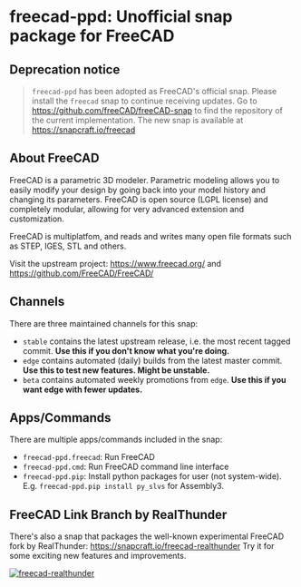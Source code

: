 # freecad-ppd: Unofficial snap package for FreeCAD

## Deprecation notice

> `freecad-ppd` has been adopted as FreeCAD's official snap.
> Please install the `freecad` snap to continue receiving updates.
> Go to https://github.com/freeCAD/freeCAD-snap to find the repository of the
current implementation.
> The new snap is available at https://snapcraft.io/freecad

<!-- > This is an unoffical package, so **do _not_ complain to upstream about issues with this snap!** -->

<!-- [![freecad-ppd](https://snapcraft.io/freecad-ppd/badge.svg)](https://snapcraft.io/freecad-ppd)

[![Get it from the Snap Store](https://snapcraft.io/static/images/badges/en/snap-store-black.svg)](https://snapcraft.io/freecad-ppd) -->

## About FreeCAD

FreeCAD is a parametric 3D modeler. Parametric modeling
allows you to easily modify your design by going back into
your model history and changing its parameters. FreeCAD is
open source (LGPL license) and completely modular, allowing
for very advanced extension and customization.

FreeCAD is multiplatfom, and reads and writes many open
file formats such as STEP, IGES, STL and others.

Visit the upstream project: https://www.freecad.org/ and https://github.com/FreeCAD/FreeCAD/

## Channels

There are three maintained channels for this snap:

- `stable` contains the latest upstream release, i.e. the most recent tagged commit. **Use this if you don't know what you're doing.**
- `edge` contains automated (daily) builds from the latest master commit. **Use this to test new features. Might be unstable.**
- `beta` contains automated weekly promotions from `edge`. **Use this if you want edge with fewer updates.**

## Apps/Commands

There are multiple apps/commands included in the snap:

- `freecad-ppd.freecad`:  Run FreeCAD
- `freecad-ppd.cmd`:      Run FreeCAD command line interface
- `freecad-ppd.pip`:      Install python packages for user (not system-wide). 
                          E.g. `freecad-ppd.pip install py_slvs` for Assembly3. 
                          
## FreeCAD Link Branch by RealThunder

There's also a snap that packages the well-known experimental FreeCAD fork by RealThunder: https://snapcraft.io/freecad-realthunder
Try it for some exciting new features and improvements.

[![freecad-realthunder](https://snapcraft.io/freecad-realthunder/badge.svg)](https://snapcraft.io/freecad-realthunder)

